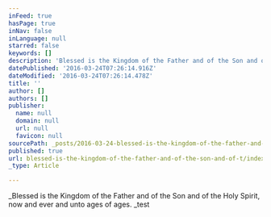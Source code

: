 ```yaml
---
inFeed: true
hasPage: true
inNav: false
inLanguage: null
starred: false
keywords: []
description: 'Blessed is the Kingdom of the Father and of the Son and of the Holy Spirit, now and ever and unto ages of ages. test'
datePublished: '2016-03-24T07:26:14.916Z'
dateModified: '2016-03-24T07:26:14.478Z'
title: ''
author: []
authors: []
publisher:
  name: null
  domain: null
  url: null
  favicon: null
sourcePath: _posts/2016-03-24-blessed-is-the-kingdom-of-the-father-and-of-the-son-and-of-t.md
published: true
url: blessed-is-the-kingdom-of-the-father-and-of-the-son-and-of-t/index.html
_type: Article

---
```

_Blessed is the Kingdom of the Father and of the Son and of the Holy Spirit, now and ever and unto ages of ages. _test